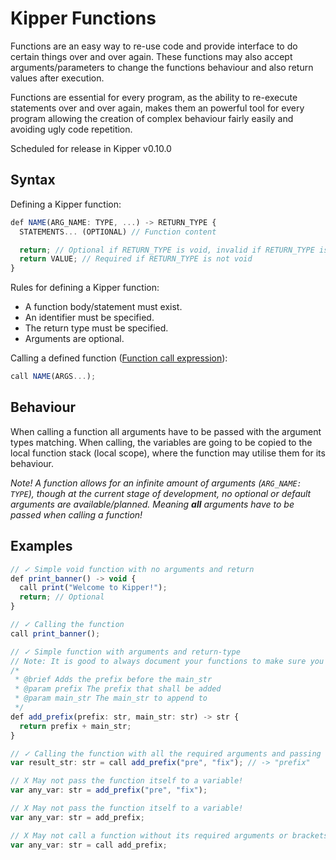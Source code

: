 # Kipper Functions

Functions are an easy way to re-use code and provide interface to do certain things over and over again. These functions
may also accept arguments/parameters to change the functions behaviour and also return values after execution.

Functions are essential for every program, as the ability to re-execute statements over and over again, makes them an
powerful tool for every program allowing the creation of complex behaviour fairly easily and avoiding ugly code
repetition.

<p class="red-highlight-text">
  Scheduled for release in Kipper v0.10.0
</p>

## Syntax

Defining a Kipper function:

```ts
def NAME(ARG_NAME: TYPE, ...) -> RETURN_TYPE {
  STATEMENTS... (OPTIONAL) // Function content

  return; // Optional if RETURN_TYPE is void, invalid if RETURN_TYPE is not void
  return VALUE; // Required if RETURN_TYPE is not void
}
```

Rules for defining a Kipper function:

- A function body/statement must exist.
- An identifier must be specified.
- The return type must be specified.
- Arguments are optional.

Calling a defined function ([Function call expression](./expressions.html)):

```ts
call NAME(ARGS...);
```

## Behaviour

When calling a function all arguments have to be passed with the argument types matching. When calling, the variables are going to be copied to the local function stack (local scope), where the function may utilise them for its behaviour.

_Note! A function allows for an infinite amount of arguments (`ARG_NAME: TYPE`), though at the current stage of development, no optional or default arguments are available/planned. Meaning **all** arguments have to be passed when calling a function!_

## Examples

```ts
// ✓ Simple void function with no arguments and return
def print_banner() -> void {
  call print("Welcome to Kipper!");
  return; // Optional
}

// ✓ Calling the function
call print_banner();

// ✓ Simple function with arguments and return-type
// Note: It is good to always document your functions to make sure you understand their behaviour even later on!
/*
 * @brief Adds the prefix before the main_str
 * @param prefix The prefix that shall be added
 * @param main_str The main_str to append to
 */
def add_prefix(prefix: str, main_str: str) -> str {
  return prefix + main_str;
}

// ✓ Calling the function with all the required arguments and passing the result to a variable
var result_str: str = call add_prefix("pre", "fix"); // -> "prefix"

// X May not pass the function itself to a variable!
var any_var: str = add_prefix("pre", "fix");

// X May not pass the function itself to a variable!
var any_var: str = add_prefix;

// X May not call a function without its required arguments or brackets!
var any_var: str = call add_prefix;
```
